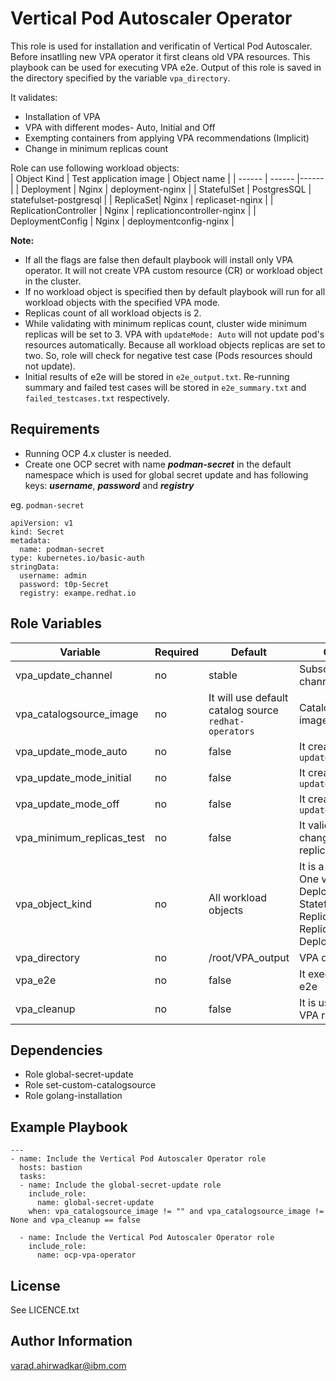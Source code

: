 Vertical Pod Autoscaler Operator
=========

This role is used for installation and verificatin of Vertical Pod Autoscaler. Before insatlling new VPA operator it first cleans old VPA resources. This playbook can be used for executing VPA e2e. Output of this role is saved in the directory specified by the variable `vpa_directory`.

It validates:
- Installation of VPA 
- VPA with different modes- Auto, Initial and Off
- Exempting containers from applying VPA recommendations (Implicit)
- Change in minimum replicas count

Role can use following workload objects:  
| Object Kind | Test application image  | Object name |
| ------ | ------ |------ | 
| Deployment | Nginx | deployment-nginx |
| StatefulSet | PostgresSQL | statefulset-postgresql | 
| ReplicaSet| Nginx | replicaset-nginx | 
| ReplicationController | Nginx | replicationcontroller-nginx | 
| DeploymentConfig | Nginx | deploymentconfig-nginx | 

**Note:**
- If all the flags are false then default playbook will install only VPA operator. It will not create VPA custom resource (CR) or workload object in the cluster.
- If no workload object is specified then by default playbook will run for all workload objects with the specified VPA mode.
- Replicas count of all workload objects is 2.
- While validating with minimum replicas count, cluster wide minimum replicas will be set to 3. VPA with `updateMode: Auto` will not update pod's resources automatically. Because all workload objects replicas are set to two. So, role will check for negative test case (Pods resources should not update).
- Initial results of e2e will be stored in `e2e_output.txt`. Re-running summary and failed test cases will be stored in `e2e_summary.txt` and `failed_testcases.txt` respectively.

Requirements
------------

 - Running OCP 4.x cluster is needed.
 - Create one OCP secret with name ***podman-secret***  in the default namespace which is used for global secret update and has following keys:
   ***username***, ***password***  and ***registry***  

eg. `podman-secret`
```
apiVersion: v1
kind: Secret
metadata:
  name: podman-secret
type: kubernetes.io/basic-auth
stringData:
  username: admin
  password: t0p-Secret
  registry: exampe.redhat.io
```

Role Variables
--------------

| Variable | Required | Default | Comments |
|----------|----------|---------|----------|
| vpa_update_channel  | no | stable | Subscription update channel |
| vpa_catalogsource_image  | no | It will use default catalog source `redhat-operators` | Catalog source index image |
| vpa_update_mode_auto  | no | false | It creates VPA with `updateMode: Auto` |
| vpa_update_mode_initial  | no | false | It creates VPA with `updateMode: Initial` |
| vpa_update_mode_off | no | false | It creates VPA with `updateMode: Off` |
| vpa_minimum_replicas_test | no | false | It validates VPA by changing minimum replicas to 3 |
| vpa_object_kind | no | All workload objects | It is a workload type. One value from: Deployment, StatefulSet, ReplicaSet, ReplicationController, DeploymentConfig |
| vpa_directory | no | /root/VPA_output | VPA directory |
| vpa_e2e | no | false | It executes the VPA e2e |
| vpa_cleanup | no | false | It is used to clean the VPA resources only |

Dependencies
------------

 - Role global-secret-update
 - Role set-custom-catalogsource
 - Role golang-installation

Example Playbook
----------------
```
---
- name: Include the Vertical Pod Autoscaler Operator role
  hosts: bastion
  tasks:
  - name: Include the global-secret-update role
    include_role:
      name: global-secret-update
    when: vpa_catalogsource_image != "" and vpa_catalogsource_image != None and vpa_cleanup == false

  - name: Include the Vertical Pod Autoscaler Operator role
    include_role:
      name: ocp-vpa-operator
```

License
-------

See LICENCE.txt

Author Information
------------------

varad.ahirwadkar@ibm.com
